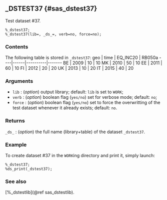## _DSTEST37 {#sas_dstest37}
Test dataset #37.

	%_dstest37;
	%_dstest37(lib=, _ds_=, verb=no, force=no);

### Contents
The following table is stored in `_dstest37`:
geo | time | EQ_INC20 | RB050a
----|------|----------|-------
 BE | 2009 |    10    |   10 
 MK | 2010 |    50    |   10
 EE | 2011 |    60    |   10
 FI | 2012 |    20    |   20
 UK | 2013 |    10    |   20
 IT | 2015 |    40    |   20

### Arguments
* `lib` : (_option_) output library; default: `lib` is set to `WORK`;
* `verb` : (_option_) boolean flag (`yes/no`) set for verbose mode; default: `no`;
* `force` : (_option_) boolean flag (`yes/no`) set to force the overwritting of the
	test dataset whenever it already exists; default: `no`. 

### Returns
`_ds_` : (_option_) the full name (library+table) of the dataset `_dstest37`.

### Example
To create dataset #37 in the `WORK`ing directory and print it, simply launch:
	
	%_dstest37;
	%ds_print(_dstest37);

### See also
[%_dstestlib](@ref sas_dstestlib).
